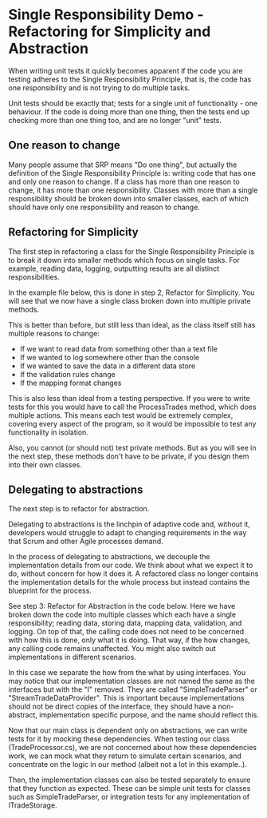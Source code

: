# Single Responsibility Demo - Refactoring for Simplicity and Abstraction

When writing unit tests it quickly becomes apparent if the code you are testing adheres to the Single Responsibility Principle, that is, the code has one responsibility and is not trying to do multiple tasks.

Unit tests should be exactly that; tests for a single unit of functionality - one behaviour. If the code is doing more than one thing, then the tests end up checking more than one thing too, and are no longer "unit" tests.

## One reason to change
Many people assume that SRP means "Do one thing", but actually the definition of the Single Responsibility Principle is: writing code that has one and only one reason to change. If a class has more than one reason to change, it has more than one responsibility. Classes with more than a single responsibility should be broken down into smaller classes, each of which should have only one responsibility and reason to change.

## Refactoring for Simplicity
The first step in refactoring a class for the Single Responsibility Principle is to break it down into smaller methods which focus on single tasks. For example, reading data, logging, outputting results are all distinct responsibilities.

In the example file below, this is done in step 2, Refactor for Simplicity. You will see that we now have a single class broken down into multiple private methods.

This is better than before, but still less than ideal, as the class itself still has multiple reasons to change:

- If we want to read data from something other than a text file
- If we wanted to log somewhere other than the console
- If we wanted to save the data in a different data store
- If the validation rules change
- If the mapping format changes

This is also less than ideal from a testing perspective. If you were to write tests for this you would have to call the ProcessTrades method, which does multiple actions. This means each test would be extremely complex, covering every aspect of the program, so it would be impossible to test any functionality in isolation.

Also, you cannot (or should not) test private methods. But as you will see in the next step, these methods don't have to be private, if you design them into their own classes.

## Delegating to abstractions
The next step is to refactor for abstraction.

Delegating to abstractions is the linchpin of adaptive code and, without it, developers would struggle to adapt to changing requirements in the way that Scrum and other Agile processes demand.

In the process of delegating to abstractions, we decouple the implementation details from our code. We think about what we expect it to do, without concern for how it does it. A refactored class no longer contains the implementation details for the whole process but instead contains the blueprint for the process.

See step 3: Refactor for Abstraction in the code below. Here we have broken down the code into multiple classes which each have a single responsibility; reading data, storing data, mapping data, validation, and logging. On top of that, the calling code does not need to be concerned with how this is done, only what it is doing. That way, if the how changes, any calling code remains unaffected. You might also switch out implementations in different scenarios.

In this case we separate the how from the what by using interfaces. You may notice that our implementation classes are not named the same as the interfaces but with the "I" removed. They are called "SimpleTradeParser" or "StreamTradeDataProvider". This is important because implementations should not be direct copies of the interface, they should have a non-abstract, implementation specific purpose, and the name should reflect this.

Now that our main class is dependent only on abstractions, we can write tests for it by mocking these dependencies. When testing our class (TradeProcessor.cs), we are not concerned about how these dependencies work, we can mock what they return to simulate certain scenarios, and concentrate on the logic in our method (albeit not a lot in this example..).

Then, the implementation classes can also be tested separately to ensure that they function as expected. These can be simple unit tests for classes such as SimpleTradeParser, or integration tests for any implementation of ITradeStorage.
